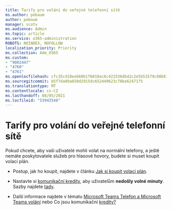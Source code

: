 ```yaml
---
title: Tarify pro volání do veřejné telefonní sítě
ms.author: pebaum
author: pebaum
manager: scotv
ms.audience: Admin
ms.topic: article
ms.service: o365-administration
ROBOTS: NOINDEX, NOFOLLOW
localization_priority: Priority
ms.collection: Adm_O365
ms.custom:
- "9002447"
- "4760"
- "4761"
ms.openlocfilehash: cfc35cd18eeb60b1f6010ac6c422536db42c2e5b51579c8866198e729bd98843
ms.sourcegitcommit: b5f7da89a650d2915dc652449623c78be6247175
ms.translationtype: MT
ms.contentlocale: cs-CZ
ms.lasthandoff: 08/05/2021
ms.locfileid: "53943548"
---
```

# <a name="pstn-calling-plans"></a>Tarify pro volání do veřejné telefonní sítě

Pokud chcete, aby vaši uživatelé mohli volat na normální telefony, a ještě nemáte poskytovatele služeb pro hlasové hovory, budete si muset koupit volací plán.

- Postup, jak ho koupit, najdete v článku [Jak si koupit volací plán](https://docs.microsoft.com/MicrosoftTeams/calling-plans-for-office-365).

- Nastavte si [komunikační kredity](https://docs.microsoft.com/microsoftteams/set-up-communications-credits-for-your-organization), aby uživatelům **nedošly volné minuty**. Sazby najdete [tady](https://products.office.com/microsoft-teams/voice-calling). 

- Další informace najdete v tématu [Microsoft Teams Telefon a Microsoft Teams volání](https://docs.microsoft.com/MicrosoftTeams/calling-plan-landing-page) nebo Co jsou komunikační [kredity?](https://docs.microsoft.com/microsoftteams/what-are-communications-credits)
